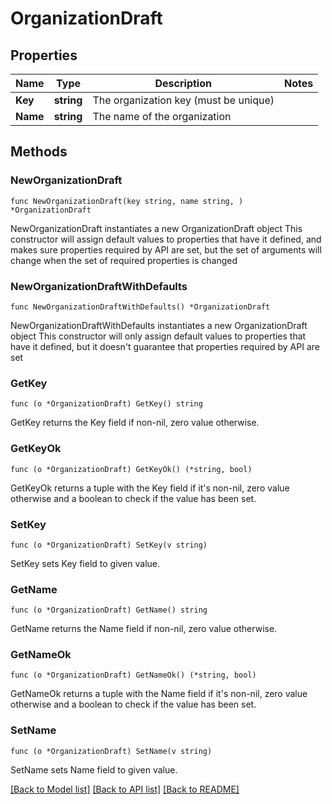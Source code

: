 # OrganizationDraft

## Properties

Name | Type | Description | Notes
------------ | ------------- | ------------- | -------------
**Key** | **string** | The organization key (must be unique) | 
**Name** | **string** | The name of the organization | 

## Methods

### NewOrganizationDraft

`func NewOrganizationDraft(key string, name string, ) *OrganizationDraft`

NewOrganizationDraft instantiates a new OrganizationDraft object
This constructor will assign default values to properties that have it defined,
and makes sure properties required by API are set, but the set of arguments
will change when the set of required properties is changed

### NewOrganizationDraftWithDefaults

`func NewOrganizationDraftWithDefaults() *OrganizationDraft`

NewOrganizationDraftWithDefaults instantiates a new OrganizationDraft object
This constructor will only assign default values to properties that have it defined,
but it doesn't guarantee that properties required by API are set

### GetKey

`func (o *OrganizationDraft) GetKey() string`

GetKey returns the Key field if non-nil, zero value otherwise.

### GetKeyOk

`func (o *OrganizationDraft) GetKeyOk() (*string, bool)`

GetKeyOk returns a tuple with the Key field if it's non-nil, zero value otherwise
and a boolean to check if the value has been set.

### SetKey

`func (o *OrganizationDraft) SetKey(v string)`

SetKey sets Key field to given value.


### GetName

`func (o *OrganizationDraft) GetName() string`

GetName returns the Name field if non-nil, zero value otherwise.

### GetNameOk

`func (o *OrganizationDraft) GetNameOk() (*string, bool)`

GetNameOk returns a tuple with the Name field if it's non-nil, zero value otherwise
and a boolean to check if the value has been set.

### SetName

`func (o *OrganizationDraft) SetName(v string)`

SetName sets Name field to given value.



[[Back to Model list]](../README.md#documentation-for-models) [[Back to API list]](../README.md#documentation-for-api-endpoints) [[Back to README]](../README.md)


